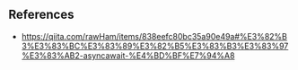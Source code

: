 
## References

- https://qiita.com/rawHam/items/838eefc80bc35a90e49a#%E3%82%B3%E3%83%BC%E3%83%89%E3%82%B5%E3%83%B3%E3%83%97%E3%83%AB2-asyncawait-%E4%BD%BF%E7%94%A8

